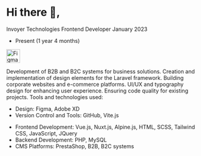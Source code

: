 # Hi there 👋, 
Invoyer Technologies
Frontend Developer
January 2023
- Present (1 year 4 months)

<img width="36" alt="Figma" src="https://github.com/user-attachments/assets/fefbf984-8c3b-4482-924a-f48917deeaed"></p>

Development of B2B and B2C systems for business solutions.
Creation and implementation of design elements for the Laravel framework.
Building corporate websites and e-commerce platforms.
UI/UX and typography design for enhancing user experience.
Ensuring code quality for existing projects.
Tools and technologies used:

* Design: Figma, Adobe XD
* Version Control and Tools: GitHub, Vite.js
- Frontend Development: Vue.js, Nuxt.js, Alpine.js, HTML, SCSS, Tailwind CSS, JavaScript, JQuery
- Backend Development: PHP, MySQL
- CMS Platforms: PrestaShop, B2B, B2C systems

